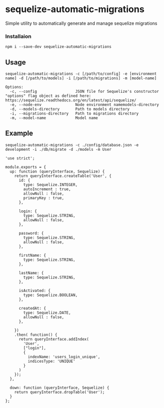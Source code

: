 # sequelize-automatic-migrations
Simple utility to automatically generate and manage sequelize migrations

### Installaion
```
npm i --save-dev sequelize-automatic-migrations
```

## Usage

    sequelize-automatic-migrations -c [/path/to/config] -e [environment name] -d [/path/to/models] -i [/path/to/migrations] -m [model-name]

    Options:
      -c, --config                 JSON file for Sequelize's constructor "options" flag object as defined here: https://sequelize.readthedocs.org/en/latest/api/sequelize/
      -e, --node-env               Node environment namemodels-directory
      -d, --models-directory       Path to models directory
      -i, --migrations-directory   Path to migrations directory
      -m, --model-name             Model name

## Example
    sequelize-automatic-migrations -c ./config/database.json -e development -i ./db/migrate -d ./models -m User

    'use strict';

    module.exports = {
      up: function (queryInterface, Sequelize) {
        return queryInterface.createTable('User', {
          id: {
            type: Sequelize.INTEGER,
            autoIncrement : true,
            allowNull : false,
            primaryKey : true,
          },

          login: {
            type: Sequelize.STRING,
            allowNull : false,
          },

          password: {
            type: Sequelize.STRING,
            allowNull : false,
          },

          firstName: {
            type: Sequelize.STRING,
          },

          lastName: {
            type: Sequelize.STRING,
          },

          isActivated: {
            type: Sequelize.BOOLEAN,
          },

          createdAt: {
            type: Sequelize.DATE,
            allowNull : false,
          },

        })
        .then( function() {
          return queryInterface.addIndex(
            'User',
            ["login"],
            {
              indexName: 'users_login_unique',
              indicesType: 'UNIQUE'
            }
          )
        });
      },

      down: function (queryInterface, Sequelize) {
        return queryInterface.dropTable('User');
      }
    };

